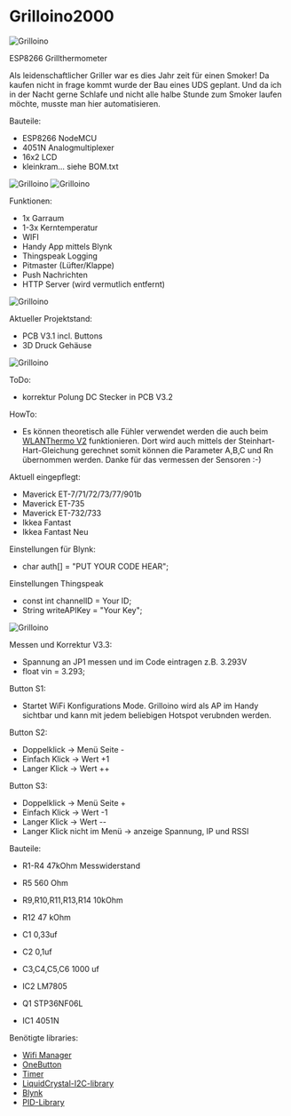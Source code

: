 # Grilloino2000

![Grilloino](https://github.com/zaphi/Grilloino2000/blob/master/img/im4.jpg "Optionaler Titel")

ESP8266 Grillthermometer

Als leidenschaftlicher Griller war es dies Jahr zeit für einen Smoker! Da kaufen nicht in frage kommt wurde der Bau eines UDS geplant. Und da ich in der Nacht gerne Schlafe und nicht alle halbe Stunde zum Smoker laufen möchte, musste man hier automatisieren.

Bauteile:
- ESP8266 NodeMCU
- 4051N Analogmultiplexer
- 16x2 LCD
- kleinkram... siehe BOM.txt

![Grilloino](https://github.com/zaphi/Grilloino2000/blob/master/img/im33.jpg "Optionaler Titel")
![Grilloino](https://github.com/zaphi/Grilloino2000/blob/master/img/im7.jpg "Optionaler Titel")

Funktionen:
- 1x Garraum
- 1-3x Kerntemperatur
- WIFI
- Handy App mittels Blynk
- Thingspeak Logging
- Pitmaster (Lüfter/Klappe)
- Push Nachrichten
- HTTP Server (wird vermutlich entfernt)

![Grilloino](https://github.com/zaphi/Grilloino2000/blob/master/img/im22_small.jpg "BLYNK")

Aktueller Projektstand:
- PCB V3.1 incl. Buttons 
- 3D Druck Gehäuse

![Grilloino](https://github.com/zaphi/Grilloino2000/blob/master/img/im5.jpg "BLYNK")


ToDo:
- korrektur Polung DC Stecker in PCB V3.2


HowTo:
- Es können theoretisch  alle Fühler verwendet werden die auch beim [WLANThermo V2](https://github.com/WLANThermo/WLANThermo_v2/tree/master/software/usr/share/doc/WLANThermo/probedata) funktionieren. Dort wird auch mittels der Steinhart-Hart-Gleichung gerechnet somit können die Parameter A,B,C und Rn übernommen werden. Danke für das vermessen der  Sensoren :-)

Aktuell eingepflegt:
- Maverick ET-7/71/72/73/77/901b
- Maverick ET-735
- Maverick ET-732/733
- Ikkea Fantast
- Ikkea Fantast Neu

Einstellungen für Blynk:
- char auth[] = "PUT YOUR CODE HEAR";

Einstellungen Thingspeak
- const int channelID = Your ID;
- String writeAPIKey = "Your Key";

![Grilloino](https://github.com/zaphi/Grilloino2000/blob/master/img/ts.JPG "BLYNK")

Messen und Korrektur V3.3:
- Spannung an JP1 messen und im Code eintragen z.B. 3.293V
- float vin = 3.293;  

Button S1:
- Startet WiFi Konfigurations Mode. Grilloino wird als AP im Handy sichtbar und kann mit jedem beliebigen
Hotspot verubnden werden.

Button S2:
- Doppelklick -> Menü Seite -
- Einfach Klick -> Wert +1
- Langer Klick -> Wert ++

Button S3:
- Doppelklick -> Menü Seite +
- Einfach Klick -> Wert -1
- Langer Klick -> Wert --
- Langer Klick nicht im Menü -> anzeige Spannung, IP und RSSI


Bauteile:
- R1-R4 47kOhm Messwiderstand
- R5 560 Ohm
- R9,R10,R11,R13,R14 10kOhm
- R12 47 kOhm

- C1 0,33uf
- C2 0,1uf
- C3,C4,C5,C6 1000 uf
- IC2 LM7805
- Q1 STP36NF06L
- IC1 4051N


Benötigte libraries:

- [Wifi Manager](https://github.com/tzapu/WiFiManager)
- [OneButton](https://github.com/mathertel/OneButton)
- [Timer](https://github.com/JChristensen/Timer)
- [LiquidCrystal-I2C-library](https://github.com/fdebrabander/Arduino-LiquidCrystal-I2C-library)
- [Blynk](https://github.com/blynkkk/blynk-library/releases/tag/v0.5.4)
- [PID-Library](https://github.com/br3ttb/Arduino-PID-Library)



